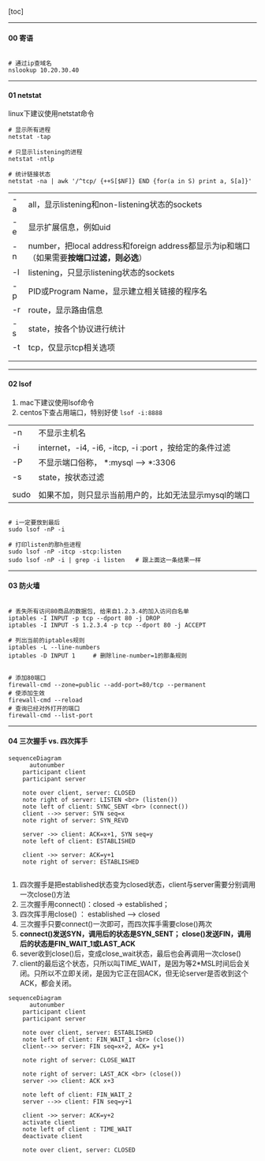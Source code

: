 

[toc]



----

#### 00 寄语

```shell

# 通过ip查域名
nslookup 10.20.30.40

```





-----

#### 01 netstat

linux下建议使用netstat命令



```shell
# 显示所有进程
netstat -tap

# 只显示listening的进程
netstat -ntlp

# 统计链接状态
netstat -na | awk '/^tcp/ {++S[$NF]} END {for(a in S) print a, S[a]}'
```



|      |                                                              |
| ---- | ------------------------------------------------------------ |
| -a   | all，显示listening和non-listening状态的sockets               |
| -e   | 显示扩展信息，例如uid                                        |
| -n   | number，把local address和foreign address都显示为ip和端口（如果需要**按端口过滤，则必选**） |
| -l   | listening，只显示listening状态的sockets                      |
| -p   | PID或Program Name，显示建立相关链接的程序名                  |
| -r   | route，显示路由信息                                          |
| -s   | state，按各个协议进行统计                                    |
| -t   | tcp，仅显示tcp相关选项                                       |
|      |                                                              |
|      |                                                              |





----

#### 02 lsof

1. mac下建议使用lsof命令
2. centos下查占用端口，特别好使 `lsof -i:8888`



|      |                                                        |
| ---- | ------------------------------------------------------ |
| -n   | 不显示主机名                                           |
| -i   | internet，-i4, -i6, -itcp, -i :port ，按给定的条件过滤 |
| -P   | 不显示端口俗称， *:mysql --> *:3306                    |
| -s   | state，按状态过滤                                      |
|      |                                                        |
| sudo | 如果不加，则只显示当前用户的，比如无法显示mysql的端口  |



```shell

# i一定要放到最后
sudo lsof -nP -i

# 打印listen的那h些进程
sudo lsof -nP -itcp -stcp:listen
sudo lsof -nP -i | grep -i listen	# 跟上面这一条结果一样
```



---

#### 03 防火墙



```shell

# 丢失所有访问80商品的数据包, 给来自1.2.3.4的加入访问白名单
iptables -I INPUT -p tcp --dport 80 -j DROP
iptables -I INPUT -s 1.2.3.4 -p tcp --dport 80 -j ACCEPT

# 列出当前的iptables规则
iptables -L --line-numbers
iptables -D INPUT 1		# 删除line-number=1的那条规则 


# 添加80端口
firewall-cmd --zone=public --add-port=80/tcp --permanent
# 使添加生效
firewall-cmd --reload
# 查询已经对外打开的端口
firewall-cmd --list-port
```



---

#### 04 三次握手 vs. 四次挥手



```mermaid
sequenceDiagram
	  autonumber
    participant client
    participant server
    
    note over client, server: CLOSED
    note right of server: LISTEN <br> (listen())
    note left of client: SYNC_SENT <br> (connect())
    client -->> server: SYN seq=x
    note right of server: SYN_REVD
   
    server ->> client: ACK=x+1, SYN seq=y
    note left of client: ESTABLISHED
    
    client ->> server: ACK=y+1
    note right of server: ESTABLISHED
   
```



1. 四次握手是把established状态变为closed状态，client与server需要分别调用一次close()方法
2. 三次握手用connect()：closed -> established； 
3. 四次挥手用close() ： established --> closed
4. 三次握手只要connect()一次即可，而四次挥手需要close()两次
5. **connect()发送SYN，调用后的状态是SYN_SENT； close()发送FIN，调用后的状态是FIN_WAIT_1或LAST_ACK**
6. sever收到close()后，变成close_wait状态，最后也会再调用一次close()
7. client的最后这个状态，只所以叫TIME_WAIT，是因为等2*MSL时间后会关闭。只所以不立即关闭，是因为它正在回ACK，但无论server是否收到这个ACK，都会关闭。



```mermaid
sequenceDiagram
	  autonumber
    participant client
    participant server
    
    note over client, server: ESTABLISHED
    note left of client: FIN_WAIT_1 <br> (close())
    client-->> server: FIN seq=x+2, ACK= y+1
    
    note right of server: CLOSE_WAIT
    
    note right of server: LAST_ACK <br> (close())
    server ->> client: ACK x+3
    
    note left of client: FIN_WAIT_2
    server -->> client: FIN seq=y+1
    
    client ->> server: ACK=y+2
    activate client
    note left of client : TIME_WAIT
    deactivate client
    
    note over client, server: CLOSED
    
```














